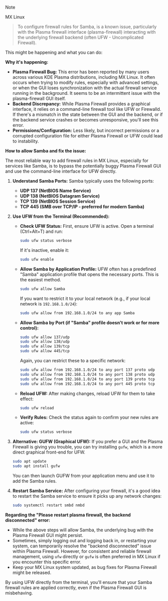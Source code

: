 >[!NOTE]
> MX Linux
>> To configure firewall rules for Samba, is a known issue, particularly with the Plasma firewall interface (plasma-firewall) interacting with the underlying firewall backend (often UFW - Uncomplicated Firewall).

This might be happening and what you can do:

**Why it's happening:**

  * **Plasma Firewall Bug:** This error has been reported by many users across various KDE Plasma distributions, including MX Linux. It often occurs when trying to modify rules, especially with advanced settings, or when the GUI loses synchronization with the actual firewall service running in the background. It seems to be an intermittent issue with the plasma-firewall GUI itself.
  * **Backend Discrepancy:** While Plasma Firewall provides a graphical interface, it relies on a command-line firewall tool like UFW or Firewalld. If there's a mismatch in the state between the GUI and the backend, or if the backend service crashes or becomes unresponsive, you'll see this error.
  * **Permissions/Configuration:** Less likely, but incorrect permissions or a corrupted configuration file for either Plasma Firewall or UFW could lead to instability.

**How to allow Samba and fix the issue:**

The most reliable way to add firewall rules in MX Linux, especially for services like Samba, is to bypass the potentially buggy Plasma Firewall GUI and use the command-line interface for UFW directly.

1.  **Understand Samba Ports:** Samba typically uses the following ports:

      * **UDP 137 (NetBIOS Name Service)**
      * **UDP 138 (NetBIOS Datagram Service)**
      * **TCP 139 (NetBIOS Session Service)**
      * **TCP 445 (SMB over TCP/IP - preferred for modern Samba)**

2.  **Use UFW from the Terminal (Recommended):**

      * **Check UFW Status:** First, ensure UFW is active. Open a terminal (Ctrl+Alt+T) and run:

        ```bash
        sudo ufw status verbose
        ```

        If it's inactive, enable it:

        ```bash
        sudo ufw enable
        ```

      * **Allow Samba by Application Profile:** UFW often has a predefined "Samba" application profile that opens the necessary ports. This is the easiest method.

        ```bash
        sudo ufw allow Samba
        ```

        If you want to restrict it to your local network (e.g., if your local network is `192.168.1.0/24`):

        ```bash
        sudo ufw allow from 192.168.1.0/24 to any app Samba
        ```

      * **Allow Samba by Port (if "Samba" profile doesn't work or for more control):**

        ```bash
        sudo ufw allow 137/udp
        sudo ufw allow 138/udp
        sudo ufw allow 139/tcp
        sudo ufw allow 445/tcp
        ```

        Again, you can restrict these to a specific network:

        ```bash
        sudo ufw allow from 192.168.1.0/24 to any port 137 proto udp
        sudo ufw allow from 192.168.1.0/24 to any port 138 proto udp
        sudo ufw allow from 192.168.1.0/24 to any port 139 proto tcp
        sudo ufw allow from 192.168.1.0/24 to any port 445 proto tcp
        ```

      * **Reload UFW:** After making changes, reload UFW for them to take effect:

        ```bash
        sudo ufw reload
        ```

      * **Verify Rules:** Check the status again to confirm your new rules are active:

        ```bash
        sudo ufw status verbose
        ```

3.  **Alternative: GUFW (Graphical UFW):**
    If you prefer a GUI and the Plasma Firewall is giving you trouble, you can try installing `gufw`, which is a more direct graphical front-end for UFW.

    ```bash
    sudo apt update
    sudo apt install gufw
    ```

    You can then launch GUFW from your application menu and use it to add the Samba rules.

4.  **Restart Samba Service:** After configuring your firewall, it's a good idea to restart the Samba service to ensure it picks up any network changes:

    ```bash
    sudo systemctl restart smbd nmbd
    ```

**Regarding the "Please restart plasma firewall, the backend disconnected" error:**

  * While the above steps will allow Samba, the underlying bug with the Plasma Firewall GUI might persist.
  * Sometimes, simply logging out and logging back in, or restarting your system, can temporarily resolve the "backend disconnected" issue within Plasma Firewall. However, for consistent and reliable firewall management, using `ufw` directly or `gufw` is often preferred in MX Linux if you encounter this specific error.
  * Keep your MX Linux system updated, as bug fixes for Plasma Firewall might be released.

By using UFW directly from the terminal, you'll ensure that your Samba firewall rules are applied correctly, even if the Plasma Firewall GUI is misbehaving.
